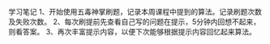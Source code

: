 学习笔记
1、开始使用五毒神掌刷题，记录本周课程中提到的算法。记录刷题次数及失败次数。
2、每次刷提前先查看自己写的问题在提示，5分钟内回想不起来，则看答案。
3、再次丰富提示内容，以便下次能够根据提示内容回忆起来算法。